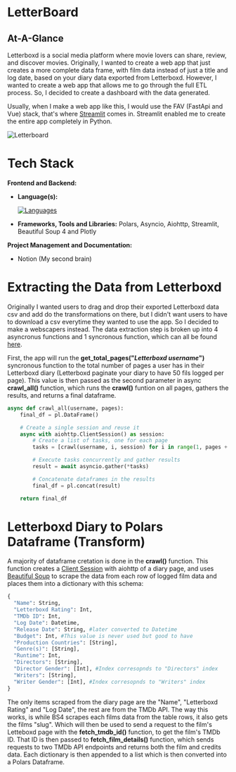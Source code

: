 # LetterBoard

## At-A-Glance
Letterboxd is a social media platform where movie lovers can share, review, and discover movies. Originally, I wanted to create a web app that just creates a more complete data frame, with film data instead of just a title and log date, based on your diary data exported from Letterboxd. However, I wanted to create a web app that allows me to go through the full ETL process. So, I decided to create a dashboard with the data generated.

Usually, when I make a web app like this, I would use the FAV (FastApi and Vue) stack, that's where [Streamlit](https://streamlit.io/) comes in. Streamlit enabled me to create the entire app completely in Python.

![Letterboard](https://github.com/afoshiok/Letterboxd-EDA/assets/89757138/9d5f181c-d386-4054-9c0a-a7a802225012)

# Tech Stack

**Frontend and Backend:**
- **Language(s):**

  [![Languages](https://skillicons.dev/icons?i=python)](https://skillicons.dev)

- **Frameworks, Tools and Libraries:** Polars, Asyncio, Aiohttp, Streamlit, Beautiful Soup 4 and Plotly

**Project Management and Documentation:**
- Notion (My second brain)

# Extracting the Data from Letterboxd
Originally I wanted users to drag and drop their exported Letterboxd data csv and add do the transformations on there, but I didn't want users to have to download a csv everytime they wanted to use the app. So I decided to make a webscapers instead. The data extraction step is broken up into 4 asyncronus functions and 1 syncronous function, which can all be found [here](https://github.com/afoshiok/Letterboxd-EDA/blob/main/lettercrawler.py).

First, the app will run the **get_total_pages("_Letterboxd username_")** syncronous function to the total number of pages a user has in their Letterboxd diary (Letterboxd paginate your diary to have 50 fils logged per page). This value is then passed as the second parameter in async **crawl_all()** function, which runs the **crawl()** funtion on all pages, gathers the results, and returns a final dataframe.
```py
async def crawl_all(username, pages):
    final_df = pl.DataFrame()

    # Create a single session and reuse it
    async with aiohttp.ClientSession() as session:
        # Create a list of tasks, one for each page
        tasks = [crawl(username, i, session) for i in range(1, pages + 1)]

        # Execute tasks concurrently and gather results
        result = await asyncio.gather(*tasks)

        # Concatenate dataframes in the results
        final_df = pl.concat(result)

    return final_df
```

# Letterboxd Diary to Polars Dataframe (Transform)
A majority of dataframe cretation is done in the **crawl()** function. This function creates a [Client Session](https://docs.aiohttp.org/en/stable/client_reference.html) with aiohttp of a diary page, and uses [Beautiful Soup](https://pypi.org/project/beautifulsoup4/) to scrape the data from each row of logged film data and places them into a dictionary with this schema:
```py
{
  "Name": String,
  "Letterboxd Rating": Int,
  "TMDb ID": Int,
  "Log Date": Datetime,
  "Release Date": String, #later converted to Datetime
  "Budget": Int, #This value is never used but good to have
  "Production Countries": [String],
  "Genre(s)": [String],
  "Runtime": Int,
  "Directors": [String],
  "Director Gender": [Int], #Index corresopnds to "Directors" index
  "Writers": [String],
  "Writer Gender": [Int], #Index corresopnds to "Writers" index
}
```
The only items scraped from the diary page are the "Name", "Letterboxd Rating" and "Log Date", the rest are from the TMDb API. The way this works, is while BS4 scrapes each films data from the table rows, it also gets the films "slug". Which will then be used to send a request to the film's Letteboxd page with the **fetch_tmdb_id()** function, to get the film's TMDb ID. That ID is then passed to **fetch_film_details()** function, which sends requests to two TMDb API endpoints and returns both the film and credits data. Each dictionary is then appended to a list which is then converted into a Polars Dataframe.
